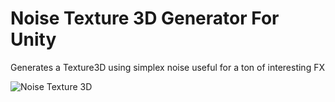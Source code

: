 Noise Texture 3D Generator For Unity
============

Generates a Texture3D using simplex noise useful for a ton of interesting FX

![Noise Texture 3D]("NoiseTexture3D.gif")